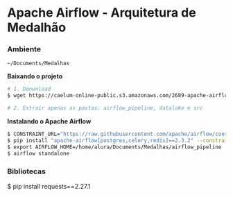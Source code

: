 # Apache Airflow - Arquitetura de Medalhão

### Ambiente

```~/Documents/Medalhas```

**Baixando o projeto**
```bash
# 1. Donwnload
$ wget https://caelum-online-public.s3.amazonaws.com/2689-apache-airflow-transformando-dados/aula-1.zip

# 2. Extrair apenas as pastas: airflow_pipeline, datalake e src
```

**Instalando o Apache Airflow**

```bash
$ CONSTRAINT_URL="https://raw.githubusercontent.com/apache/airflow/constraints-2.3.2/constraints-3.9.txt"
$ pip install "apache-airflow[postgres,celery,redis]==2.3.2" --constraint "${CONSTRAINT_URL}"
$ export AIRFLOW_HOME=/home/alura/Documents/Medalhas/airflow_pipeline
$ airflow standalone
```

### Bibliotecas

$ pip install requests==2.27.1

